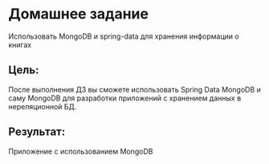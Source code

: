 # Домашнее задание

Использовать MongoDB и spring-data для хранения информации о книгах

## Цель:

После выполнения ДЗ вы сможете использовать Spring Data MongoDB 
и саму MongoDB для разработки приложений с хранением данных в нереляционной БД.

## Результат:

Приложение с использованием MongoDB
